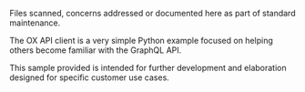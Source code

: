 Files scanned, concerns addressed or documented here as part of standard maintenance.

The OX API client is a very simple Python example focused on helping others become familiar with the GraphQL API.

This sample provided is intended for further development and elaboration designed for specific customer use cases.
